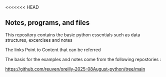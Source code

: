 <<<<<<< HEAD
## Notes, programs, and files

This repository contains the basic python essentials such as data structures, excercises and notes

The links Point to Content that can be referred


The basis for the examples and notes come from the following repostories :

https://github.com/reuven/oreilly-2025-08August-python/tree/main